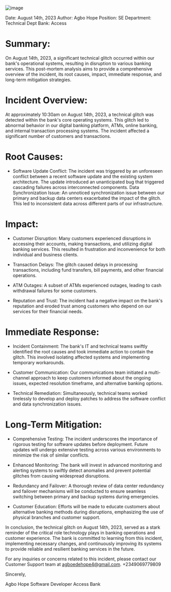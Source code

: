![image](https://imgur.com/gallery/bLNKEJ8)

Date: August 14th, 2023
Author: Agbo Hope
Position: SE
Department: Technical Dept
Bank: Access

# Summary:

On August 14th, 2023, a significant technical glitch occurred within our bank's operational systems, resulting in disruption to various banking services. This post-mortem analysis aims to provide a comprehensive overview of the incident, its root causes, impact, immediate response, and long-term mitigation strategies.

# Incident Overview:

At approximately 10:30am on August 14th, 2023, a technical glitch was detected within the bank's core operating systems. This glitch led to abnormal behavior in our digital banking platform, ATMs, online banking, and internal transaction processing systems. The incident affected a significant number of customers and transactions.

# Root Causes:

* Software Update Conflict: The incident was triggered by an unforeseen conflict between a recent software update and the existing system architecture. The update introduced an unanticipated bug that triggered cascading failures across interconnected components.
Data Synchronization Issue: An unnoticed synchronization issue between our primary and backup data centers exacerbated the impact of the glitch. This led to inconsistent data across different parts of our infrastructure.

# Impact:

* Customer Disruption: Many customers experienced disruptions in accessing their accounts, making transactions, and utilizing digital banking services. This resulted in frustration and inconvenience for both individual and business clients.

* Transaction Delays: The glitch caused delays in processing transactions, including fund transfers, bill payments, and other financial operations.

* ATM Outages: A subset of ATMs experienced outages, leading to cash withdrawal failures for some customers.

* Reputation and Trust: The incident had a negative impact on the bank's reputation and eroded trust among customers who depend on our services for their financial needs.

# Immediate Response:

* Incident Containment: The bank's IT and technical teams swiftly identified the root causes and took immediate action to contain the glitch. This involved isolating affected systems and implementing temporary workarounds.

* Customer Communication: Our communications team initiated a multi-channel approach to keep customers informed about the ongoing issues, expected resolution timeframe, and alternative banking options.

* Technical Remediation: Simultaneously, technical teams worked tirelessly to develop and deploy patches to address the software conflict and data synchronization issues.

# Long-Term Mitigation:

* Comprehensive Testing: The incident underscores the importance of rigorous testing for software updates before deployment. Future updates will undergo extensive testing across various environments to minimize the risk of similar conflicts.

* Enhanced Monitoring: The bank will invest in advanced monitoring and alerting systems to swiftly detect anomalies and prevent potential glitches from causing widespread disruptions.

* Redundancy and Failover: A thorough review of data center redundancy and failover mechanisms will be conducted to ensure seamless switching between primary and backup systems during emergencies.

* Customer Education: Efforts will be made to educate customers about alternative banking methods during disruptions, emphasizing the use of physical branches and customer support.

In conclusion, the technical glitch on August 14th, 2023, served as a stark reminder of the critical role technology plays in banking operations and customer experience. The bank is committed to learning from this incident, implementing necessary changes, and continuously improving its systems to provide reliable and resilient banking services in the future.

For any inquiries or concerns related to this incident, please contact our Customer Support team at agboedehope4@gmail.com. +2349069779809

Sincerely,

Agbo Hope
Software Developer
Access Bank
